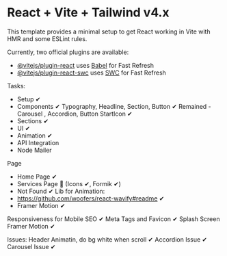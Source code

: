 # React + Vite + Tailwind v4.x

This template provides a minimal setup to get React working in Vite with HMR and some ESLint rules.

Currently, two official plugins are available:

- [@vitejs/plugin-react](https://github.com/vitejs/vite-plugin-react/blob/main/packages/plugin-react/README.md) uses [Babel](https://babeljs.io/) for Fast Refresh
- [@vitejs/plugin-react-swc](https://github.com/vitejs/vite-plugin-react-swc) uses [SWC](https://swc.rs/) for Fast Refresh



Tasks:
- Setup ✔
- Components ✔
Typography, Headline, Section, Button ✔
Remained - Carousel , Accordion, Button StartIcon ✔
- Sections ✔
- UI ✔
- Animation ✔
- API Integration
- Node Mailer

Page
- Home Page ✔
- Services Page 🔴
(Icons ✔, Formik ✔)
- Not Found ✔
Lib for Animation: 
- https://github.com/woofers/react-wavify#readme ✔
- Framer Motion ✔

Responsiveness for Mobile
SEO ✔
Meta Tags and Favicon ✔
Splash Screen
Framer Motion ✔

Issues:
Header Animatin, do bg white when scroll ✔
Accordion Issue ✔
Carousel Issue ✔